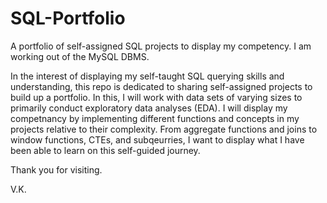 # SQL-Portfolio
A portfolio of self-assigned SQL projects to display my competency. I am working out of the MySQL DBMS.

In the interest of displaying my self-taught SQL querying skills and understanding, this repo is dedicated to sharing self-assigned projects to build up a portfolio. In this, I will work with data sets of varying sizes to primarily conduct exploratory data analyses (EDA). I will display my competnancy by implementing different functions and concepts in my projects relative to their complexity. From aggregate functions and joins to window functions, CTEs, and subqeurries, I want to display what I have been able to learn on this self-guided journey.

Thank you for visiting.

V.K. 
